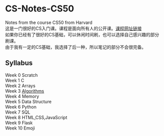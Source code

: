 # CS-Notes-CS50
Notes from the course CS50 from Harvard  
这是一门很好的CS入门课。课程是面向所有人的公开课。[课程网址链接](https://cs50.harvard.edu/x/2022)  
如果你已经有了很好的CS基础，可以休闲时间刷，也可以选择自己感兴趣的部分刷课。  
由于我有一定的CS基础，我选择了后一种，所以笔记的部分不会很完备。 

## Syllabus  
Week 0 Scratch  
Week 1 C  
Week 2 Arrays  
Week 3 [Algorithms](https://github.com/Beckhol/CS-Notes-CS50/blob/main/Week%203%20-%20Algorithms/Notes.md)  
Week 4 Memory  
Week 5 Data Structure  
Week 6 Python  
Week 7 SQL  
Week 8 HTML,CSS,JavaScript  
Week 9 Flask  
Week 10 Emoji  

